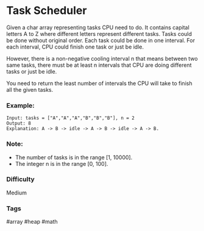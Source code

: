 # Task Scheduler

Given a char array representing tasks CPU need to do. It contains capital
letters A to Z where different letters represent different tasks. Tasks
could be done without original order. Each task could be done in one
interval. For each interval, CPU could finish one task or just be idle.

However, there is a non-negative cooling interval n that means between
two same tasks, there must be at least n intervals that CPU are doing
different tasks or just be idle.

You need to return the least number of intervals the CPU will take to
finish all the given tasks.

### Example:

```
Input: tasks = ["A","A","A","B","B","B"], n = 2
Output: 8
Explanation: A -> B -> idle -> A -> B -> idle -> A -> B.
```

### Note:

- The number of tasks is in the range [1, 10000].
- The integer n is in the range [0, 100].

### Difficulty

Medium

### Tags

#array #heap #math
